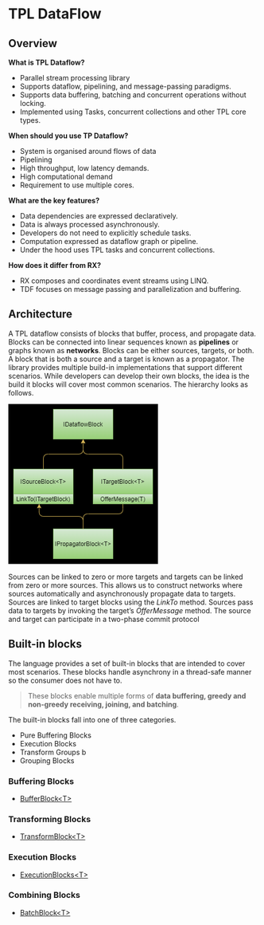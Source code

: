 # TPL DataFlow
## Overview
**What is TPL Dataflow?**
 * Parallel stream processing library
 * Supports dataflow, pipelining, and message-passing paradigms.
 * Supports data buffering, batching and concurrent operations without locking.
 * Implemented using Tasks, concurrent collections and other TPL core types.

**When should you use TP Dataflow?**

 * System is organised around flows of data
 * Pipelining
 * High throughput, low latency demands.
 * High computational demand
 * Requirement to use multiple cores.

 **What are the key features?**
 * Data dependencies are expressed declaratively. 
 * Data is always processed asynchronously. 
 * Developers do not need to explicitly schedule tasks. 
 * Computation expressed as dataflow graph or pipeline.
 * Under the hood uses TPL tasks and concurrent collections. 
 
 **How does it differ from RX?**
 * RX composes and coordinates event streams using LINQ.
 * TDF focuses on message passing and parallelization and buffering.

## Architecture
A TPL dataflow consists of blocks that buffer, process, and propagate data. Blocks can be connected into linear sequences known as **pipelines** or graphs known as **networks**. Blocks can be either sources, targets, or both. A block that is both a source and a target is known as a propagator. The library provides multiple build-in implementations that support different scenarios. While developers can develop their own blocks, the idea is the build it blocks will cover most common scenarios. The hierarchy looks as follows. 

![TPL Type Hierarchy](./docs/tps-type-hierarchy.png)

Sources can be linked to zero or more targets and targets can be linked from zero or more sources. This allows us to construct networks where sources automatically and asynchronously propagate data to targets. Sources are linked to target blocks using the *LinkTo* method. Sources pass data to targets by invoking the target’s *OfferMessage* method. The source and target can participate in a two-phase commit protocol

## Built-in blocks
The language provides a set of built-in blocks that are intended to cover most scenarios. These blocks handle asynchrony in a thread-safe manner so the consumer does not have to. 

> These blocks enable multiple forms of **data buffering, greedy and non-greedy receiving, joining, and batching**. 

The built-in blocks fall into one of three categories. 
 * Pure Buffering Blocks
 * Execution Blocks
 * Transform Groups    b
 * Grouping Blocks

### Buffering Blocks

 * [BufferBlock\<T>](./bufferblock.md)

 ### Transforming Blocks

  * [TransformBlock\<T>](./transformblock.md)

### Execution Blocks
  * [ExecutionBlocks\<T>](./transformblock.md)

### Combining Blocks

 * [BatchBlock\<T>](./batchblock.md)

